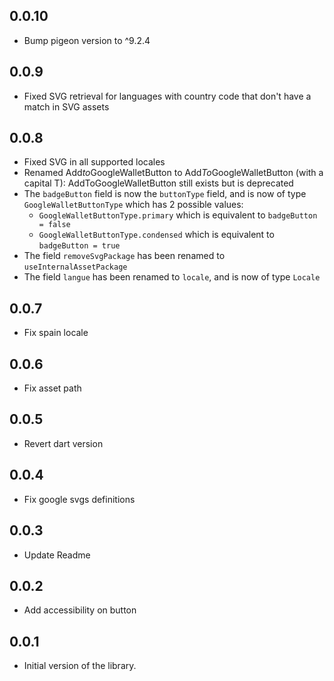 ## 0.0.10

* Bump pigeon version to ^9.2.4

## 0.0.9

* Fixed SVG retrieval for languages with country code that don't have a match in SVG assets

## 0.0.8

* Fixed SVG in all supported locales
* Renamed Add*to*GoogleWalletButton to Add*To*GoogleWalletButton (with a capital T): AddToGoogleWalletButton still exists but is deprecated
* The `badgeButton` field is now the `buttonType` field, and is now of type `GoogleWalletButtonType` which has 2 possible values: 
  * `GoogleWalletButtonType.primary` which is equivalent to `badgeButton = false`
  * `GoogleWalletButtonType.condensed` which is equivalent to `badgeButton = true`
* The field `removeSvgPackage` has been renamed to `useInternalAssetPackage`
* The field `langue` has been renamed to `locale`, and is now of type `Locale`

## 0.0.7

* Fix spain locale

## 0.0.6

* Fix asset path

## 0.0.5

* Revert dart version

## 0.0.4

* Fix google svgs definitions

## 0.0.3

* Update Readme

## 0.0.2

* Add accessibility on button

## 0.0.1

* Initial version of the library.
